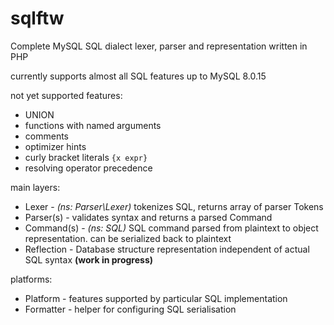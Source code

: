 # sqlftw
Complete MySQL SQL dialect lexer, parser and representation written in PHP

currently supports almost all SQL features up to MySQL 8.0.15

not yet supported features:
- UNION
- functions with named arguments
- comments
- optimizer hints
- curly bracket literals `{x expr}`
- resolving operator precedence

main layers:
- Lexer - *(ns: Parser\Lexer)* tokenizes SQL, returns array of parser Tokens
- Parser(s) - validates syntax and returns a parsed Command
- Command(s) - *(ns: SQL)* SQL command parsed from plaintext to object representation. can be serialized back to plaintext
- Reflection - Database structure representation independent of actual SQL syntax **(work in progress)**

platforms:
- Platform - features supported by particular SQL implementation
- Formatter - helper for configuring SQL serialisation

